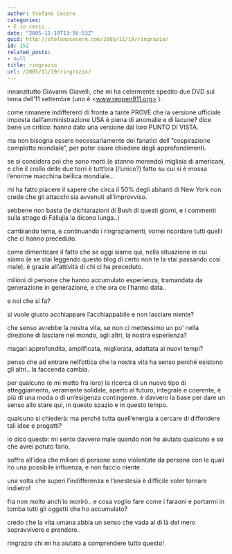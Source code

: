 ```yaml
---
author: Stefano Cecere
categories:
- E io cecio..
date: "2005-11-19T13:56:53Z"
guid: http://stefanocecere.com/2005/11/19/ringrazio/
id: 152
related_posts:
- null
title: ringrazio
url: /2005/11/19/ringrazio/
---
```


innanzitutto Giovanni Giavelli, che mi ha celermente spedito due DVD sul tema dell&#x2019;11 settembre (uno &#xe8; <www.reopen911.org> ).
  
come rimanere indifferenti di fronte a tante PROVE che la versione ufficiale imposta dall&#x2019;amministrazione USA &#xe8; piena di anomalie e di lacune? dice bene un critico: hanno dato una versione dal loro PUNTO DI VISTA.
  
ma non bisogna essere necessariamente dei fanatici dell &#x201c;cospirazione complotto mondiale&#x201d;, per poter osare chiedere degli approfondimenti.
  
se si considera poi che sono morti (e stanno morendo) migliaia di americani, e che il crollo delle due torri &#xe8; tutt&#x2019;ora (l&#x2019;unico?) fatto su cui si &#xe8; mossa l&#x2019;enorme macchina bellica mondiale&#8230;

mi ha fatto piacere il sapere che circa il 50% degli abitanti di New York non crede che gli attacchi sia avvenuti all&#x2019;improvviso.
  
sebbene non basta (le dichiarazioni di Bush di questi giorni, e i commenti sulla strage di Fallujia la dicono lunga..)

cambiando tema, e continuando i ringraziamenti, vorrei ricordare tutti quelli che ci hanno preceduto.
  
come dimenticare il fatto che se oggi siamo qui, nella situazione in cui siamo (e se stai leggendo questo blog di certo non te la stai passando cos&#xec; male), &#xe8; grazie all&#x2019;attivit&#xe0; di chi ci ha preceduto.
  
milioni di persone che hanno accumulato esperienza, tramandata da generazione in generazione, e che ora ce l&#x2019;hanno data..

e noi che si fa?

si vuole giusto acchiappare l&#x2019;acchiappabile e non lasciare niente?
  
che senso avrebbe la nostra vita, se non ci mettessimo un po&#x2019; nella direzione di lasciare nel mondo, agli altri, la nostra esperienza?
  
magari approfondita, amplificata, migliorata, adattata ai nuovi tempi?

penso che ad entrare nell&#x2019;ottica che la nostra vita ha senso perch&#xe9; esistono gli altri.. la faccenda cambia.

per qualcuno (e mi metto fra loro) la ricerca di un nuovo tipo di atteggiamento, veramente solidale, aperto al futuro, integrale e coerente, &#xe8; pi&#xf9; di una moda o di un&#x2019;esigenza contingente. &#xe8; davvero la base per dare un senso allo stare qui, in questo spazio e in questo tempo.

qualcuno si chieder&#xe0;: ma perch&#xe9; tutta quell&#x2019;energia a cercare di diffondere tali idee e progetti?
  
io dico questo: mi sento davvero male quando non ho aiutato qualcuno e so che avrei potuto farlo.
  
soffro all&#x2019;idea che milioni di persone sono violentate da persone con le quali ho una possibile influenza, e non faccio niente.
  
una volta che superi l&#x2019;indifferenza e l&#x2019;anestesia &#xe8; difficile voler tornare indietro!
  
fra non molto anch&#x2019;io morir&#xf2;.. e cosa voglio fare come i faraoni e portarmi in tomba tutti gli oggetti che ho accumulato?

credo che la vita umana abbia un senso che vada al di l&#xe0; del mero sopravvivere e prendere..

ringrazio chi mi ha aiutato a comprendere tutto questo!